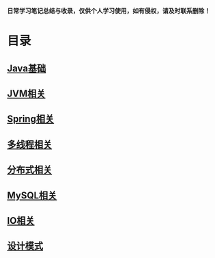 **日常学习笔记总结与收录，仅供个人学习使用，如有侵权，请及时联系删除！**

# 目录

## [Java基础](./src/main/java/com/example/documents/base)

## [JVM相关](./src/main/java/com/example/documents/jvm)

## [Spring相关](./src/main/java/com/example/documents/spring)

## [多线程相关](./src/main/java/com/example/documents/multithreading)

## [分布式相关](./src/main/java/com/example/documents/distributed)

## [MySQL相关](./src/main/java/com/example/documents/mysql)

## [IO相关](./src/main/java/com/example/documents/io)

## [设计模式](./src/main/java/com/example/documents/designmodel)


